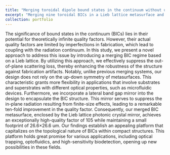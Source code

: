 ```yaml
---
title: "Merging toroidal dipole bound states in the continuum without up-down symmetry in Lieb lattice metasurfaces"
excerpt: "Merging nine toroidal BICs in a Lieb lattice metasurface and miniaturizing the design size by encapsulating the metasurface with band gap mirror .<br/><img src='/images/number_4.png'>"
collection: portfolio
---
```

The significance of bound states in the continuum (BICs) lies in their potential for theoretically infinite quality factors. However, their actual quality factors are limited by imperfections in fabrication, which lead to coupling with the radiation continuum. In this study, we present a novel approach to address this issue by introducing a merging BIC regime based on a Lieb lattice. By utilizing this approach, we effectively suppress the out-of-plane scattering loss, thereby enhancing the robustness of the structure against fabrication artifacts. Notably, unlike previous merging systems, our design does not rely on the up-down symmetry of metasurfaces. This characteristic grants more flexibility in applications that involve substrates and superstrates with different optical properties, such as microfluidic devices. Furthermore, we incorporate a lateral band gap mirror into the design to encapsulate the BIC structure. This mirror serves to suppress the in-plane radiation resulting from finite-size effects, leading to a remarkable ten-fold improvement in the quality factor. Consequently, our merged BIC metasurface, enclosed by the Lieb lattice photonic crystal mirror, achieves an exceptionally high-quality factor of 105 while maintaining a small footprint of 26.6×26.6 um. Our findings establish an appealing platform that capitalizes on the topological nature of BICs within compact structures. This platform holds great promise for various applications, including optical trapping, optofluidics, and high-sensitivity biodetection, opening up new possibilities in these fields.
